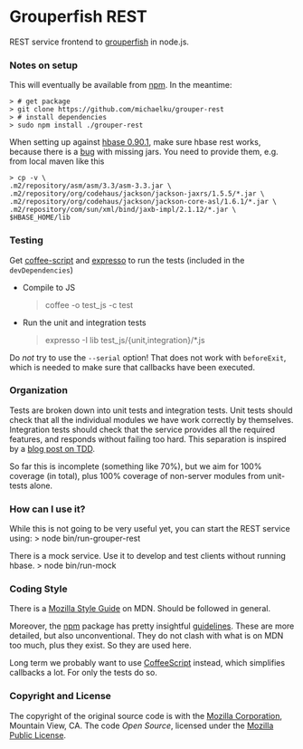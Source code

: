 # Grouperfish REST

REST service frontend to [grouperfish](http://github.com/michaelku/grouperfish) in node.js.

### Notes on setup
This will eventually be available from [npm](https://github.com/isaacs/npm). In the meantime:

    > # get package
    > git clone https://github.com/michaelku/grouper-rest
    > # install dependencies
    > sudo npm install ./grouper-rest

When setting up against [hbase 0.90.1][CDH3 b4], make sure hbase rest works, because there is a [bug][DISTRO-106] with missing jars.
You need to provide them, e.g. from local maven like this

    > cp -v \
    .m2/repository/asm/asm/3.3/asm-3.3.jar \
    .m2/repository/org/codehaus/jackson/jackson-jaxrs/1.5.5/*.jar \
    .m2/repository/org/codehaus/jackson/jackson-core-asl/1.6.1/*.jar \
    .m2/repository/com/sun/xml/bind/jaxb-impl/2.1.12/*.jar \
    $HBASE_HOME/lib

[CDH3 b4]: http://archive.cloudera.com/cdh/3/hbase-0.90.1-CDH3B4/
[DISTRO-106]: https://issues.cloudera.org/browse/DISTRO-106
[quip]:https://github.com/caolan/quip


### Testing

Get [coffee-script][0] and [expresso][1] to run the tests (included in the
`devDependencies`)

* Compile to JS
    > coffee -o test_js -c test

* Run the unit and integration tests
    > expresso -I lib test_js/{unit,integration}/*.js

Do *not* try to use the `--serial` option! That does not work with `beforeExit`, which is needed to make sure that callbacks have been executed.

[0]: http://jashkenas.github.com/coffee-script/
[1]: https://github.com/visionmedia/expresso


### Organization

Tests are broken down into unit tests and integration tests.
Unit tests should check that all the individual modules we have work correctly by themselves.
Integration tests should check that the service provides all the required features, and responds without failing too hard.
This separation is inspired by a [blog post on TDD][2].

So far this is incomplete (something like 70%), but we aim for 100% coverage (in total), plus 100% coverage of non-server modules from unit-tests alone.

[2]: [http://www.debuggable.com/posts/test-driven-development-at-transloadit:4cc892a7-b9fc-4d65-bb0c-1b27cbdd56cb]


### How can I use it?
While this is not going to be very useful yet, you can start the REST service using:
    > node bin/run-grouper-rest

There is a mock service. Use it to develop and test clients without running hbase.
    > node bin/run-mock


### Coding Style

There is a [Mozilla Style Guide](https://developer.mozilla.org/en/Mozilla_Coding_Style_Guide) on MDN. Should be followed in general.

Moreover, the [npm](https://github.com/isaacs/npm) package has pretty insightful [guidelines](https://github.com/isaacs/npm/blob/master/doc/coding-style.md).  These are more detailed, but also unconventional. They do not clash with what is on MDN too much, plus they exist. So they are used here.

Long term we probably want to use [CoffeeScript](http://jashkenas.github.com/coffee-script/) instead, which simplifies callbacks a lot. For only the tests do so.


### Copyright and License

The copyright of the original source code is with the [Mozilla Corporation](http://www.mozilla.com/), Mountain View, CA. The code *Open Source*, licensed under the [Mozilla Public License](http://www.mozilla.org/MPL/).
